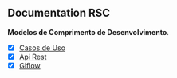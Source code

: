 ## Documentation RSC

**Modelos de Comprimento de Desenvolvimento**.

- [x] [Casos de Uso](./project/readme.md)
- [x] [Api Rest](./restapi/readme.md)
- [x] [Giflow](./gitflow/README.md)
